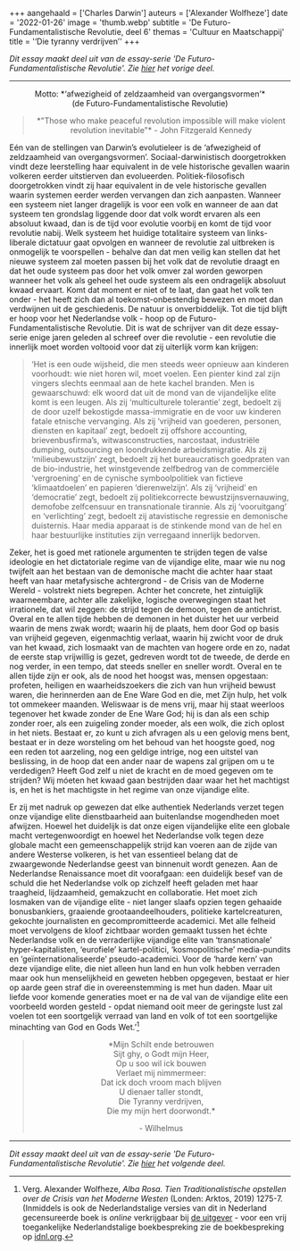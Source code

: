 +++
aangehaald = ['Charles Darwin']
auteurs = ['Alexander Wolfheze']
date = '2022-01-26'
image = 'thumb.webp'
subtitle = 'De Futuro-Fundamentalistische Revolutie, deel 6'
themas = 'Cultuur en Maatschappij'
title = '‘Die tyranny verdrijven’'
+++


_Dit essay maakt deel uit van de essay-serie 'De Futuro-Fundamentalistische Revolutie'. Zie [hier](https://reactionair.nl/artikelen/verelendungstheorie/) het vorige deel._

---


<p style="text-align: center;">
Motto: *‘afwezigheid of zeldzaamheid van overgangsvormen’*<br>
(de Futuro-Fundamentalistische Revolutie)
</p>

<blockquote style="text-align: center;">
<p>*"Those who make peaceful revolution impossible will make violent revolution inevitable"* - John Fitzgerald Kennedy</p>
</blockquote>

Eén van de stellingen van Darwin’s evolutieleer is de ‘afwezigheid of zeldzaamheid van overgangsvormen’. Sociaal-darwinistisch doorgetrokken vindt deze leerstelling haar equivalent in de vele historische gevallen waarin volkeren eerder uitstierven dan evolueerden. Politiek-filosofisch doorgetrokken vindt zij haar equivalent in de vele historische gevallen waarin systemen eerder werden vervangen dan zich aanpasten. Wanneer een systeem niet langer dragelijk is voor een volk en wanneer de aan dat systeem ten grondslag liggende door dat volk wordt ervaren als een absoluut kwaad, dan is de tijd voor evolutie voorbij en komt de tijd voor revolutie nabij. Welk systeem het huidige totalitaire systeem van links-liberale dictatuur gaat opvolgen en wanneer de revolutie zal uitbreken is onmogelijk te voorspellen - behalve dan dat men veilig kan stellen dat het nieuwe systeem zal moeten passen bij het volk dat de revolutie draagt en dat het oude systeem pas door het volk omver zal worden geworpen wanneer het volk als geheel het oude systeem als een ondragelijk absoluut kwaad ervaart. Komt dat moment er niet of te laat, dan gaat het volk ten onder - het heeft zich dan al toekomst-onbestendig bewezen en moet dan verdwijnen uit de geschiedenis. De natuur is onverbiddelijk. Tot die tijd blijft er hoop voor het Nederlandse volk - hoop op de Futuro-Fundamentalistische Revolutie. Dit is wat de schrijver van dit deze essay-serie enige jaren geleden al schreef over die revolutie - een revolutie die innerlijk moet worden voltooid voor dat zij uiterlijk vorm kan krijgen:

>‘Het is een oude wijsheid, die men steeds weer opnieuw aan kinderen voorhoudt: wie niet horen wil, moet voelen. Een pienter kind zal zijn vingers slechts eenmaal aan de hete kachel branden. Men is gewaarschuwd: elk woord dat uit de mond van de vijandelijke elite komt is een leugen. Als zij ‘multiculturele tolerantie’ zegt, bedoelt zij de door uzelf bekostigde massa-immigratie en de voor uw kinderen fatale etnische vervanging. Als zij ‘vrijheid van goederen, personen, diensten en kapitaal’ zegt, bedoelt zij offshore accounting, brievenbusfirma’s, witwasconstructies, narcostaat, industriële dumping, outsourcing en loondrukkende arbeidsmigratie. Als zij ‘milieubewustzijn’ zegt, bedoelt zij het bureaucratisch goedpraten van de bio-industrie, het winstgevende zelfbedrog van de commerciële ‘vergroening’ en de cynische symboolpolitiek van fictieve ‘klimaatdoelen’ en papieren ‘dierenwelzijn’. Als zij ‘vrijheid’ en ‘democratie’ zegt, bedoelt zij politiekcorrecte bewustzijnsvernauwing, demofobe zelfcensuur en transnationale tirannie. Als zij ‘vooruitgang’ en ‘verlichting’ zegt, bedoelt zij atavistische regressie en demonische duisternis. Haar media apparaat is de stinkende mond van de hel en haar bestuurlijke instituties zijn verregaand innerlijk bedorven.

Zeker, het is goed met rationele argumenten te strijden tegen de valse ideologie en het dictatoriale regime van de vijandige elite, maar wie nu nog twijfelt aan het bestaan van de demonische macht die achter haar staat heeft van haar metafysische achtergrond - de Crisis van de Moderne Wereld - volstrekt niets begrepen. Achter het concrete, het zintuiglijk waarneembare, achter alle zakelijke, logische overwegingen staat het irrationele, dat wil zeggen: de strijd tegen de demoon, tegen de antichrist. Overal en te allen tijde hebben de demonen in het duister het uur verbeid waarin de mens zwak wordt; waarin hij de plaats, hem door God op basis van vrijheid gegeven, eigenmachtig verlaat, waarin hij zwicht voor de druk van het kwaad, zich losmaakt van de machten van hogere orde en zo, nadat de eerste stap vrijwillig is gezet, gedreven wordt tot de tweede, de derde en nog verder, in een tempo, dat steeds sneller en sneller wordt. Overal en te allen tijde zijn er ook, als de nood het hoogst was, mensen opgestaan: profeten, heiligen en waarheidszoekers die zich van hun vrijheid bewust waren, die herinnerden aan de Ene Ware God en die, met Zijn hulp, het volk tot ommekeer maanden. Weliswaar is de mens vrij, maar hij staat weerloos tegenover het kwade zonder de Ene Ware God; hij is dan als een schip zonder roer, als een zuigeling zonder moeder, als een wolk, die zich oplost in het niets. Bestaat er, zo kunt u zich afvragen als u een gelovig mens bent, bestaat er in deze worsteling om het behoud van het hoogste goed, nog een reden tot aarzeling, nog een geldige intrige, nog een uitstel van beslissing, in de hoop dat een ander naar de wapens zal grijpen om u te verdedigen? Heeft God zelf u niet de kracht en de moed gegeven om te strijden? Wij móeten het kwaad gaan bestrijden daar waar het het machtigst is, en het is het machtigste in het regime van onze vijandige elite.

Er zij met nadruk op gewezen dat elke authentiek Nederlands verzet tegen onze vijandige elite dienstbaarheid aan buitenlandse mogendheden moet afwijzen. Hoewel het duidelijk is dat onze eigen vijandelijke elite een globale macht vertegenwoordigt en hoewel het Nederlandse volk tegen deze globale macht een gemeenschappelijk strijd kan voeren aan de zijde van andere Westerse volkeren, is het van essentieel belang dat de zwaargewonde Nederlandse geest van binnenuit wordt genezen. Aan de Nederlandse Renaissance moet dit voorafgaan: een duidelijk besef van de schuld die het Nederlandse volk op zichzelf heeft geladen met haar traagheid, lijdzaamheid, gemakzucht en collaboratie. Het moet zich losmaken van de vijandige elite - niet langer slaafs opzien tegen gehaaide bonusbankiers, graaiende grootaandeelhouders, politieke kartelcreaturen, gekochte journalisten en gecompromitteerde academici. Met alle felheid moet vervolgens de kloof zichtbaar worden gemaakt tussen het échte Nederlandse volk en de verraderlijke vijandige elite van ‘transnationale’ hyper-kapitalisten, ‘eurofiele’ kartel-politici, ‘kosmopolitische’ media-pundits en ‘geïnternationaliseerde’ pseudo-academici. Voor de ‘harde kern’ van deze vijandige elite, die niet alleen hun land en hun volk hebben verraden maar ook hun menselijkheid en geweten hebben opgegeven, bestaat er hier op aarde geen straf die in overeenstemming is met hun daden. Maar uit liefde voor komende generaties moet er na de val van de vijandige elite een voorbeeld worden gesteld - opdat niemand ooit meer de geringste lust zal voelen tot een soortgelijk verraad van land en volk of tot een soortgelijke minachting van God en Gods Wet.’[^1]

<blockquote style="text-align: center;">
<p>*Mijn Schilt ende betrouwen<br>
Sijt ghy, o Godt mijn Heer,<br>
Op u soo wil ick bouwen<br>
Verlaet mij nimmermeer:<br>
Dat ick doch vroom mach blijven<br>
U dienaer taller stondt,<br>
Die Tyranny verdrijven,<br>
Die my mijn hert doorwondt.*</p>
<p>- Wilhelmus</p>
</blockquote>

---

_Dit essay maakt deel uit van de essay-serie 'De Futuro-Fundamentalistische Revolutie'. Zie [hier](https://reactionair.nl/artikelen/edge-of-tomorrow/) het volgende deel._


[^1]: Verg. Alexander Wolfheze, _Alba Rosa. Tien Traditionalistische opstellen over de Crisis van het Moderne Westen_ (Londen: Arktos, 2019) 1275-7. (Inmiddels is ook de Nederlandstalige versies van dit in Nederland gecensureerde boek is _online_ verkrijgbaar bij [de uitgever](https://arktos.com/product/alba-rosa-dutch/) - voor een vrij toegankelijke Nederlandstalige boekbespreking zie de boekbespreking op [idnl.org](https://www.idnl.org/opinie-essays/boekbespreking-alba-rosa/).
